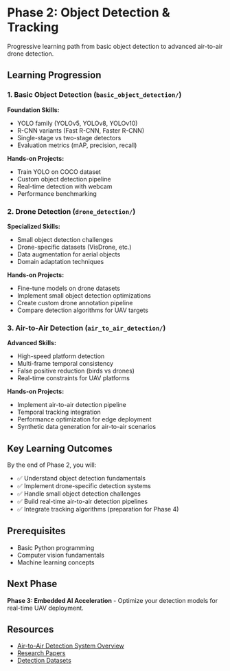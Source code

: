 # Phase 2: Object Detection & Tracking

Progressive learning path from basic object detection to advanced air-to-air drone detection.

## Learning Progression

### 1. Basic Object Detection (`basic_object_detection/`)
**Foundation Skills:**
- YOLO family (YOLOv5, YOLOv8, YOLOv10)
- R-CNN variants (Fast R-CNN, Faster R-CNN)
- Single-stage vs two-stage detectors
- Evaluation metrics (mAP, precision, recall)

**Hands-on Projects:**
- Train YOLO on COCO dataset
- Custom object detection pipeline
- Real-time detection with webcam
- Performance benchmarking

### 2. Drone Detection (`drone_detection/`)
**Specialized Skills:**
- Small object detection challenges
- Drone-specific datasets (VisDrone, etc.)
- Data augmentation for aerial objects
- Domain adaptation techniques

**Hands-on Projects:**
- Fine-tune models on drone datasets
- Implement small object detection optimizations
- Create custom drone annotation pipeline
- Compare detection algorithms for UAV targets

### 3. Air-to-Air Detection (`air_to_air_detection/`)
**Advanced Skills:**
- High-speed platform detection
- Multi-frame temporal consistency
- False positive reduction (birds vs drones)
- Real-time constraints for UAV platforms

**Hands-on Projects:**
- Implement air-to-air detection pipeline
- Temporal tracking integration
- Performance optimization for edge deployment
- Synthetic data generation for air-to-air scenarios

## Key Learning Outcomes

By the end of Phase 2, you will:
- ✅ Understand object detection fundamentals
- ✅ Implement drone-specific detection systems
- ✅ Handle small object detection challenges
- ✅ Build real-time air-to-air detection pipelines
- ✅ Integrate tracking algorithms (preparation for Phase 4)

## Prerequisites
- Basic Python programming
- Computer vision fundamentals
- Machine learning concepts

## Next Phase
**Phase 3: Embedded AI Acceleration** - Optimize your detection models for real-time UAV deployment.

## Resources
- [Air-to-Air Detection System Overview](../../docs/air-to-air-detection.md)
- [Research Papers](../../docs/papers/)
- [Detection Datasets](../../docs/resources.md#air-to-air-detection-datasets)